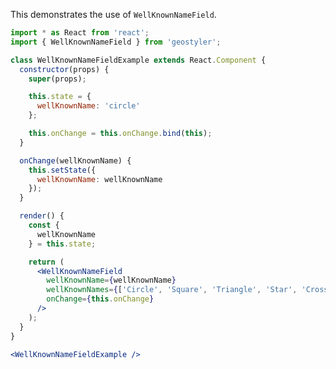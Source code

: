 <!--
 * Released under the BSD 2-Clause License
 *
 * Copyright © 2018-present, terrestris GmbH & Co. KG and GeoStyler contributors
 * All rights reserved.
 *
 * Redistribution and use in source and binary forms, with or without
 * modification, are permitted provided that the following conditions are met:
 *
 * * Redistributions of source code must retain the above copyright notice,
 *   this list of conditions and the following disclaimer.
 *
 * * Redistributions in binary form must reproduce the above copyright notice,
 *   this list of conditions and the following disclaimer in the documentation
 *   and/or other materials provided with the distribution.
 *
 * THIS SOFTWARE IS PROVIDED BY THE COPYRIGHT HOLDERS AND CONTRIBUTORS "AS IS"
 * AND ANY EXPRESS OR IMPLIED WARRANTIES, INCLUDING, BUT NOT LIMITED TO, THE
 * IMPLIED WARRANTIES OF MERCHANTABILITY AND FITNESS FOR A PARTICULAR PURPOSE
 * ARE DISCLAIMED. IN NO EVENT SHALL THE COPYRIGHT HOLDER OR CONTRIBUTORS BE
 * LIABLE FOR ANY DIRECT, INDIRECT, INCIDENTAL, SPECIAL, EXEMPLARY, OR
 * CONSEQUENTIAL DAMAGES (INCLUDING, BUT NOT LIMITED TO, PROCUREMENT OF
 * SUBSTITUTE GOODS OR SERVICES; LOSS OF USE, DATA, OR PROFITS; OR BUSINESS
 * INTERRUPTION) HOWEVER CAUSED AND ON ANY THEORY OF LIABILITY, WHETHER IN
 * CONTRACT, STRICT LIABILITY, OR TORT (INCLUDING NEGLIGENCE OR OTHERWISE)
 * ARISING IN ANY WAY OUT OF THE USE OF THIS SOFTWARE, EVEN IF ADVISED OF THE
 * POSSIBILITY OF SUCH DAMAGE.
 *
-->

This demonstrates the use of `WellKnownNameField`.

```jsx
import * as React from 'react';
import { WellKnownNameField } from 'geostyler';

class WellKnownNameFieldExample extends React.Component {
  constructor(props) {
    super(props);

    this.state = {
      wellKnownName: 'circle'
    };

    this.onChange = this.onChange.bind(this);
  }

  onChange(wellKnownName) {
    this.setState({
      wellKnownName: wellKnownName
    });
  }

  render() {
    const {
      wellKnownName
    } = this.state;

    return (
      <WellKnownNameField
        wellKnownName={wellKnownName}
        wellKnownNames={['Circle', 'Square', 'Triangle', 'Star', 'Cross', 'X']}
        onChange={this.onChange}
      />
    );
  }
}

<WellKnownNameFieldExample />
```
